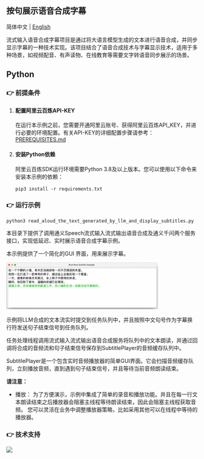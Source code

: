 [comment]: # (title and brief introduction of the sample)
## 按句展示语音合成字幕

简体中文 | [English](./README_EN.md)

流式输入语音合成字幕项目是通过将大语言模型生成的文本进行语音合成，并同步显示字幕的一种技术实现。该项目结合了语音合成技术与字幕显示技术，适用于多种场景，如视频配音、有声读物、在线教育等需要文字转语音同步展示的场景。
<!--
[comment]: # (list of scenarios of the sample)
### :point_right: 适用场景

| 应用场景         | 典型用法   | 使用说明                |
|--------------|--------|---------------------|
 -->


## Python

[comment]: # (prerequisites)
### :point_right: 前提条件

1. #### 配置阿里云百炼API-KEY

    在运行本示例之前，您需要开通阿里云账号、获得阿里云百炼API_KEY，并进行必要的环境配置。有关API-KEY的详细配置步骤请参考：[PREREQUISITES.md](../../../../PREREQUISITES.md)

1. #### 安装Python依赖

    阿里云百炼SDK运行环境需要Python 3.8及以上版本。您可以使用以下命令来安装本示例的依赖：
    ```commandline
    pip3 install -r requirements.txt
    ```

[comment]: # (how to run the sample and expected results)
### :point_right: 运行示例


```commandline
python3 read_aloud_the_text_generated_by_llm_and_display_subtitles.py
```

本目录下提供了调用通义Speech流式输入流式输出语音合成及通义千问两个服务接口，实现低延迟、实时展示语音合成字幕示例。

本示例提供了一个简化的GUI 界面，用来展示字幕。

<img src="../../../../docs/image/tts-with-subtitles/python-tts-with-subtitles.png" width="400"/>

示例将LLM合成的文本流实时提交到任务队列中，并且按照中文句号作为字幕换行符发送句子结束信号到任务队列。

任务处理线程调用流式输入流式输出语音合成服务将队列中的文本朗读，并通过回调将合成的音频流和句子结束信号保存到SubtitlePlayer的音频缓存队列中。

SubtitlePlayer是一个包含实时音频播放器的简单GUI界面。它会扫描音频缓存队列，立刻播放音频，直到遇到句子结束信号，并且等待当前音频朗读结束。


**请注意：**
- 播放：
    为了方便演示，示例中集成了简单的录音和播放功能。并且在每一行文本朗读结束之后播放器会阻塞主线程等待朗读结束，因此会阻塞主线程获取音频。
    您可以灵活在业务中调整播放器策略，比如采用其他可以在线程中等待的播放器。



[comment]: # (technical support of the sample)
### :point_right: 技术支持
<img src="https://dashscope.oss-cn-beijing.aliyuncs.com/samples/audio/group.png" width="400"/>
